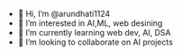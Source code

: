 - 👋 Hi, I’m @arundhati1124
- 👀 I’m interested in AI,ML, web desining
- 🌱 I’m currently learning web dev, AI, DSA
- 💞️ I’m looking to collaborate on AI projects 
